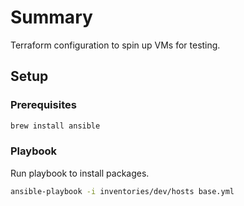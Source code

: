 # Summary

Terraform configuration to spin up VMs for testing.

## Setup

### Prerequisites

```bash
brew install ansible
```

### Playbook

Run playbook to install packages.

```bash
ansible-playbook -i inventories/dev/hosts base.yml
```
